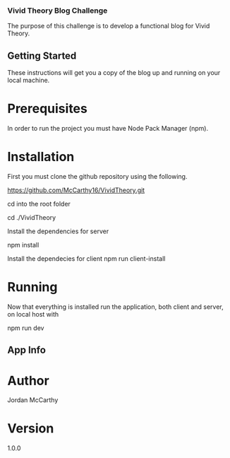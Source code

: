 ### Vivid Theory Blog Challenge

The purpose of this challenge is to develop a functional blog for Vivid Theory.

## Getting Started

These instructions will get you a copy of the blog up and running on your local machine.

# Prerequisites

In order to run the project you must have Node Pack Manager (npm).

# Installation

First you must clone the github repository using the following.

https://github.com/McCarthy16/VividTheory.git

cd into the root folder

cd ./VividTheory

Install the dependencies for server

npm install

Install the dependecies for client
npm run client-install

# Running

Now that everything is installed run the application, both client and server, on local host with

npm run dev

## App Info

# Author

Jordan McCarthy

# Version

1.0.0
